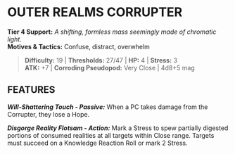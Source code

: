 # OUTER REALMS CORRUPTER

**Tier 4 Support:** *A shifting, formless mass seemingly made of chromatic light.*  
**Motives & Tactics:** Confuse, distract, overwhelm

> **Difficulty:** 19 | **Thresholds:** 27/47 | **HP:** 4 | **Stress:** 3  
> **ATK:** +7 | **Corroding Pseudopod:** Very Close | 4d8+5 mag  

## FEATURES

***Will-Shattering Touch - Passive:*** When a PC takes damage from the Corrupter, they lose a Hope.

***Disgorge Reality Flotsam - Action:*** Mark a Stress to spew partially digested portions of consumed realities at all targets within Close range. Targets must succeed on a Knowledge Reaction Roll or mark 2 Stress.
